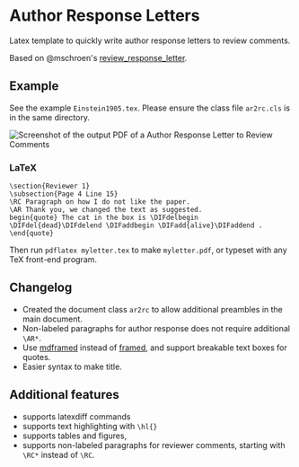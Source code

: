 # Author Response Letters
Latex template to quickly write author response letters to review comments. 

Based on @mschroen's [review_response_letter](https://github.com/mschroen/review_response_letter). 

## Example
See the example `Einstein1905.tex`. Please ensure the class file `ar2rc.cls` is in the same directory.

<img alt="Screenshot of the output PDF of a Author Response Letter to Review Comments" src="https://cloud.githubusercontent.com/assets/7942719/26349939/c9889c00-3fb1-11e7-91c6-908012e2797e.png" style="max-width: 100%" />

### LaTeX
```  
\section{Reviewer 1}
\subsection{Page 4 Line 15}
\RC Paragraph on how I do not like the paper.
\AR Thank you, we changed the text as suggested.
begin{quote} The cat in the box is \DIFdelbegin \DIFdel{dead}\DIFdelend \DIFaddbegin \DIFadd{alive}\DIFaddend . \end{quote}
```

Then run `pdflatex myletter.tex` to make `myletter.pdf`, or typeset with any TeX front-end program.

## Changelog
- Created the document class `ar2rc` to allow additional preambles in the main document.
- Non-labeled paragraphs for author response does not require additional `\AR*`.
- Use [mdframed](https://ctan.org/pkg/mdframed) instead of [framed](https://ctan.org/pkg/framed), and support breakable text boxes for quotes.
- Easier syntax to make title.

## Additional features

- supports latexdiff commands
- supports text highlighting with `\hl{}`
- supports tables and figures,
- supports non-labeled paragraphs for reviewer comments, starting with `\RC*` instead of `\RC`.

